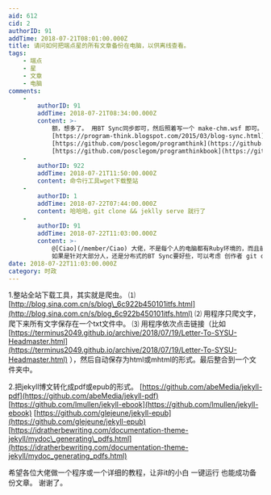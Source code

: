 ```yaml
---
aid: 612
cid: 2
authorID: 91
addTime: 2018-07-21T08:01:00.000Z
title: 请问如何把端点星的所有文章备份在电脑，以供离线查看。
tags:
    - 端点
    - 星
    - 文章
    - 电脑
comments:
    -
        authorID: 91
        addTime: 2018-07-21T08:34:00.000Z
        content: >-
            额，想多了。 用BT Sync同步即可，然后照着写一个 make-chm.wsf 即可。 参考编程随想的博客：
            [https://program-think.blogspot.com/2015/03/blog-sync.html](https://program-think.blogspot.com/2015/03/blog-sync.html)
            [https://github.com/posclegom/programthink](https://github.com/posclegom/programthink)
            [https://github.com/posclegom/programthinkbook](https://github.com/posclegom/programthinkbook)
    -
        authorID: 922
        addTime: 2018-07-21T11:50:00.000Z
        content: 命令行工具wget下载整站
    -
        authorID: 1
        addTime: 2018-07-22T07:44:00.000Z
        content: 哈哈哈，git clone && jeklly serve 就行了
    -
        authorID: 91
        addTime: 2018-07-22T11:03:00.000Z
        content: >-
            @[Ciao](/member/Ciao) 大佬，不是每个人的电脑都有Ruby环境的，而且前提还要github不挂。
            如果是针对大部分人，还是分布式的BT Sync要好些，可以考虑 创作者 git clone到自己电脑上后发一个key，以供大家同步：）
date: 2018-07-22T11:03:00.000Z
category: 时政
---
```


1.整站全站下载工具，其实就是爬虫。 ⑴ [http://blog.sina.com.cn/s/blog\_6c922b450101itfs.html](http://blog.sina.com.cn/s/blog_6c922b450101itfs.html) ⑵ 用程序只爬文字，爬下来所有文字保存在一个txt文件中。 ⑶ 用程序依次点击链接（比如 [https://terminus2049.github.io/archive/2018/07/19/Letter-To-SYSU-Headmaster.html](https://terminus2049.github.io/archive/2018/07/19/Letter-To-SYSU-Headmaster.html) ），然后自动保存为html或mhtml的形式。最后整合到一个文件夹中。

2.把jekyll博文转化成pdf或epub的形式。 [https://github.com/abeMedia/jekyll-pdf](https://github.com/abeMedia/jekyll-pdf) [https://github.com/lmullen/jekyll-ebook](https://github.com/lmullen/jekyll-ebook) [https://github.com/glejeune/jekyll-epub](https://github.com/glejeune/jekyll-epub) [https://idratherbewriting.com/documentation-theme-jekyll/mydoc\_generating\_pdfs.html](https://idratherbewriting.com/documentation-theme-jekyll/mydoc_generating_pdfs.html)

希望各位大佬做一个程序或一个详细的教程，让非it的小白 一键运行 也能成功备份文章。 谢谢了。
